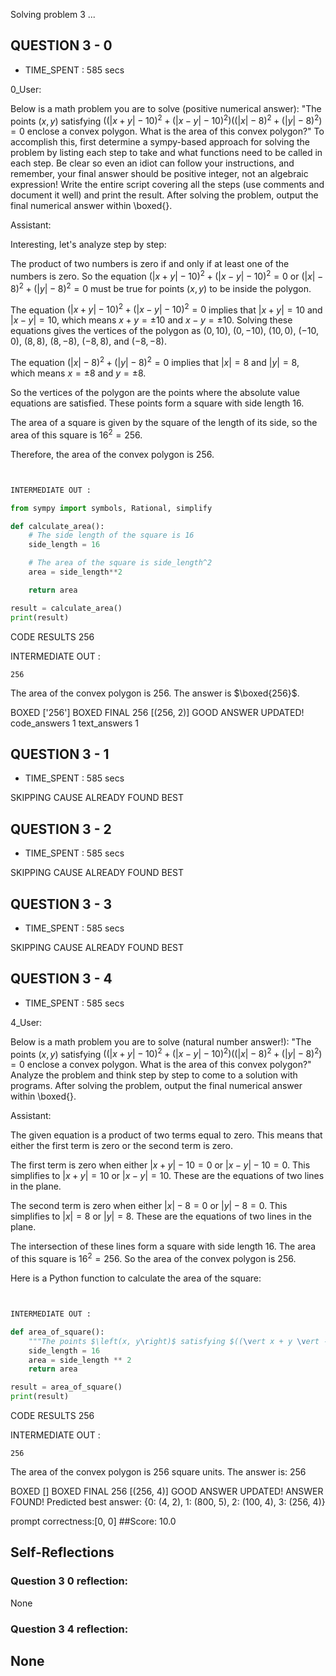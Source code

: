 Solving problem 3 ...



## QUESTION 3 - 0 
- TIME_SPENT : 585 secs

0_User:

Below is a math problem you are to solve (positive numerical answer):
"The points $\left(x, y\right)$ satisfying $((\vert x + y \vert - 10)^2 + ( \vert x - y \vert - 10)^2)((\vert x \vert - 8)^2 + ( \vert y \vert - 8)^2) = 0$ enclose a convex polygon. What is the area of this convex polygon?"
To accomplish this, first determine a sympy-based approach for solving the problem by listing each step to take and what functions need to be called in each step. Be clear so even an idiot can follow your instructions, and remember, your final answer should be positive integer, not an algebraic expression!
Write the entire script covering all the steps (use comments and document it well) and print the result. After solving the problem, output the final numerical answer within \boxed{}.

Assistant: 

Interesting, let's analyze step by step:



The product of two numbers is zero if and only if at least one of the numbers is zero. So the equation $(\vert x + y \vert - 10)^2 + (\vert x - y \vert - 10)^2 = 0$ or $(\vert x \vert - 8)^2 + (\vert y \vert - 8)^2 = 0$ must be true for points $(x, y)$ to be inside the polygon.

The equation $(\vert x + y \vert - 10)^2 + (\vert x - y \vert - 10)^2 = 0$ implies that $\vert x + y \vert = 10$ and $\vert x - y \vert = 10$, which means $x + y = \pm 10$ and $x - y = \pm 10$. Solving these equations gives the vertices of the polygon as $(0, 10)$, $(0, -10)$, $(10, 0)$, $(-10, 0)$, $(8, 8)$, $(8, -8)$, $(-8, 8)$, and $(-8, -8)$.

The equation $(\vert x \vert - 8)^2 + (\vert y \vert - 8)^2 = 0$ implies that $\vert x \vert = 8$ and $\vert y \vert = 8$, which means $x = \pm 8$ and $y = \pm 8$.

So the vertices of the polygon are the points where the absolute value equations are satisfied. These points form a square with side length 16.

The area of a square is given by the square of the length of its side, so the area of this square is $16^2 = 256$.

Therefore, the area of the convex polygon is 256.

```python


INTERMEDIATE OUT :

from sympy import symbols, Rational, simplify

def calculate_area():
    # The side length of the square is 16
    side_length = 16

    # The area of the square is side_length^2
    area = side_length**2

    return area

result = calculate_area()
print(result)
```

CODE RESULTS 256

INTERMEDIATE OUT :
```output
256
```
The area of the convex polygon is $256$. The answer is $\boxed{256}$.

BOXED ['256']
BOXED FINAL 256
[(256, 2)]
GOOD ANSWER UPDATED!
code_answers 1 text_answers 1



## QUESTION 3 - 1 
- TIME_SPENT : 585 secs

SKIPPING CAUSE ALREADY FOUND BEST



## QUESTION 3 - 2 
- TIME_SPENT : 585 secs

SKIPPING CAUSE ALREADY FOUND BEST



## QUESTION 3 - 3 
- TIME_SPENT : 585 secs

SKIPPING CAUSE ALREADY FOUND BEST



## QUESTION 3 - 4 
- TIME_SPENT : 585 secs

4_User:

Below is a math problem you are to solve (natural number answer!):
"The points $\left(x, y\right)$ satisfying $((\vert x + y \vert - 10)^2 + ( \vert x - y \vert - 10)^2)((\vert x \vert - 8)^2 + ( \vert y \vert - 8)^2) = 0$ enclose a convex polygon. What is the area of this convex polygon?"
Analyze the problem and think step by step to come to a solution with programs. After solving the problem, output the final numerical answer within \boxed{}.

Assistant:

 The given equation is a product of two terms equal to zero. This means that either the first term is zero or the second term is zero.

The first term is zero when either $|x+y| - 10 = 0$ or $|x-y| - 10 = 0$. This simplifies to $|x+y| = 10$ or $|x-y| = 10$. These are the equations of two lines in the plane.

The second term is zero when either $|x| - 8 = 0$ or $|y| - 8 = 0$. This simplifies to $|x| = 8$ or $|y| = 8$. These are the equations of two lines in the plane.

The intersection of these lines form a square with side length 16. The area of this square is $16^2 = 256$. So the area of the convex polygon is 256.

Here is a Python function to calculate the area of the square:

```python


INTERMEDIATE OUT :

def area_of_square():
    """The points $\left(x, y\right)$ satisfying $((\vert x + y \vert - 10)^2 + ( \vert x - y \vert - 10)^2)((\vert x \vert - 8)^2 + ( \vert y \vert - 8)^2) = 0$ enclose a convex polygon. What is the area of this convex polygon?"""
    side_length = 16
    area = side_length ** 2
    return area

result = area_of_square()
print(result)
```

CODE RESULTS 256

INTERMEDIATE OUT :
```output
256
```
The area of the convex polygon is 256 square units. The answer is: $256$

BOXED []
BOXED FINAL 256
[(256, 4)]
GOOD ANSWER UPDATED!
ANSWER FOUND!
Predicted best answer: {0: (4, 2), 1: (800, 5), 2: (100, 4), 3: (256, 4)}

prompt correctness:[0, 0]
##Score: 10.0

## Self-Reflections

### Question 3 0 reflection:
None
### Question 3 4 reflection:
None
---
